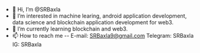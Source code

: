 - 👋 Hi, I’m @SRBaxla
- 👀 I’m interested in machine learing, android application development, data science and blockchain application development for web3.
- 🌱 I’m currently learning blockchain and web3.
- 📫 How to reach me --
E-mail: SRBaxla9@gmail.com 
Telegram: SRBaxla
IG: SRBaxla

<!---
SRBaxla/SRBaxla is a ✨ special ✨ repository because its `README.md` (this file) appears on your GitHub profile.
You can click the Preview link to take a look at your changes.
--->
